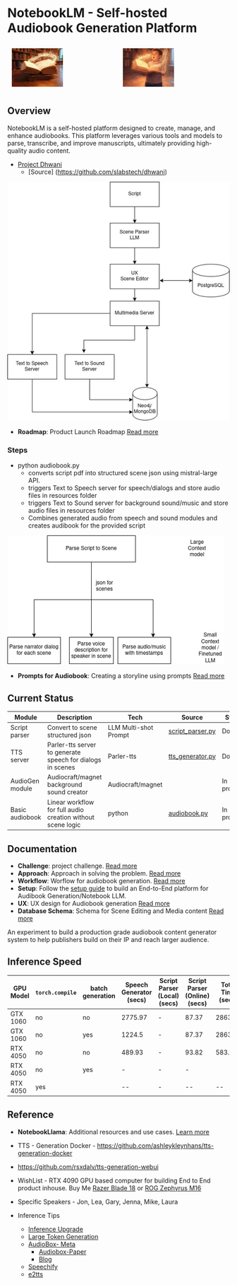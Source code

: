 # NotebookLM - Self-hosted Audiobook Generation Platform

<div style="display: flex;">
  <div style="flex: 1; padding: 10px;">
    <img src="docs/images/book-1.jpg" alt="Music from Book" style="width: 50%;">
  </div>
  <div style="flex: 1; padding: 10px;">
    <img src="docs/images/book-2.jpg" alt="Voices from Book" style="width: 50%;">
  </div>
</div>

## Overview

NotebookLM is a self-hosted platform designed to create, manage, and enhance audiobooks. This platform leverages various tools and models to parse, transcribe, and improve manuscripts, ultimately providing high-quality audio content.

- [Project Dhwani](https://slabstech.com/dhwani/) 
  - [Source] (https://github.com/slabstech/dhwani)

!["Audiobook Generator"](docs/images/audiobook-flow.jpg "Audiobook generator") 

- **Roadmap**: Product Launch Roadmap [Read more](docs/roadmap.md)



### Steps 
- python audiobook.py
  - converts script pdf into structured scene json using mistral-large API.  
  - triggers Text to Speech server for speech/dialogs and store audio files in resources folder
  - triggers Text to Sound server for background sound/music and store audio files in resources folder
  - Combines generated audio from speech and sound modules and creates audibook for the provided script

!["Script Parser"](docs/images/script-parser.jpg "Script Parser") 

- **Prompts for Audiobook**: Creating a storyline using prompts [Read more](docs/prompts.md)


## Current Status

| Module            | Description                                         | Tech                   | Source                   | Status |
|-------------------|------------------------------------------------|------------------------|------------------------|------------------------|
| Script parser     | Convert to scene structured json              |  LLM Multi-shot Prompt                       | [script_parser.py](script_parser.py)                       | Done |
| TTS server        | Parler-tts server to generate speech for dialogs in scenes | Parler-tts             | [tts_generator.py](tts_generator.py)                       | Done |
| AudioGen module   | Audiocraft/magnet background sound creator    | Audiocraft/magnet      |                        | In progress |
| Basic audiobook   | Linear workflow for full audio creation without scene logic | python                       |  [audiobook.py](audiobook.py)                      | In progress |


## Documentation

- **Challenge**: project challenge. [Read more](docs/challenge.md)
- **Approach**: Approach in solving the problem. [Read more](docs/approach-challenge.md)
- **Workflow**: Worflow for audiobook generation. [Read more](docs/workflow.md)
- **Setup**: Follow the [setup guide](docs/setup.md) to build an End-to-End platform for Audibook Generation/Notebook LLM.
- **UX**: UX design for Audiobook generation [Read more](docs/ux.md)
- **Database Schema**: Schema for Scene Editing and Media content [Read more](docs/database_schema.md)

An experiment to build a production grade audiobook content generator system to help publishers build on their IP and reach larger audience.

## Inference Speed

| GPU Model    | `torch.compile` | batch generation |  Speech Generator (secs)  | Script Parser (Local) (secs) | Script Parser (Online) (secs) | Total Time (secs) |
|--------------|-----------------|------------------|---------------------------|------------------------------|-------------------------------|-------------------|
| GTX 1060     | no              |no                | 2775.97                   | -                            | 87.37                         | 2863.34           |
| GTX 1060     | no              |yes               | 1224.5                    | -                            | 87.37                         | 2863.34           |
| RTX 4050     | no              |no                | 489.93                    | -                            | 93.82                         | 583.75            |
| RTX 4050     | no              |yes               | -                         | -                            | -                             |                   |
| RTX 4050     | yes             |                  | --                        | -                            | --                            | --                |

## Reference

- **NotebookLlama**: Additional resources and use cases. [Learn more](https://github.com/meta-llama/llama-cookbook/tree/main/end-to-end-use-cases/NotebookLlama)

- TTS - Generation Docker - https://github.com/ashleykleynhans/tts-generation-docker
- https://github.com/rsxdalv/tts-generation-webui
- WishList - RTX 4090 GPU based computer for building End to End product inhouse. Buy Me [Razer Blade 18](https://www.notebooksbilliger.de/razer+blade+18+mercury+848789) or [ROG Zephyrus M16 ](https://www.notebooksbilliger.de/rog+zephyrus+m16+gu604vy+nm042w+847870)

- Specific Speakers - Jon, Lea, Gary, Jenna, Mike, Laura

- Inference Tips
  - [Inference Upgrade](https://github.com/huggingface/parler-tts/blob/main/INFERENCE.md)
  - [Large Token Generation](https://huggingface.co/spaces/ai4bharat/indic-parler-tts/blob/main/app.py#L179)
  - [AudioBox- Meta](https://audiobox.metademolab.com/storymaker/demo)
    - [Audiobox-Paper](https://arxiv.org/abs/2312.15821)
    - [Blog](https://ai.meta.com/blog/audiobox-generating-audio-voice-natural-language-prompts/)
  - [Speechify](https://github.com/SpeechifyInc)
  - [e2tts](https://github.com/lucidrains/e2-tts-pytorch)
